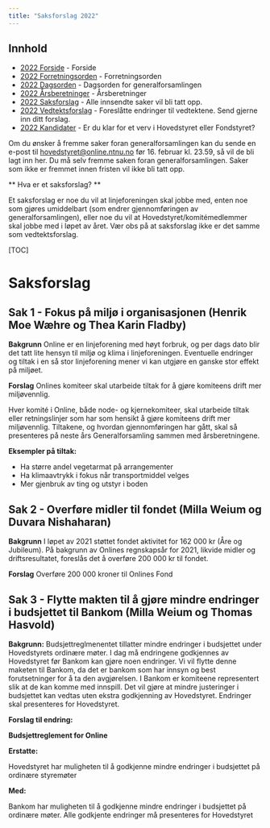 ```yaml
---
title: "Saksforslag 2022"
---
```


## Innhold  
* [2022 Forside](/wiki/online/generalforsamlingen/genfors2022)   - Forside
* [2022 Forretningsorden](/wiki/online/generalforsamlingen/genfors2022/forretningsorden) - Forretningsorden
* [2022 Dagsorden](/wiki/online/generalforsamlingen/genfors2022/dagsorden) - Dagsorden for generalforsamlingen
* [2022 Årsberetninger](/wiki/online/generalforsamlingen/genfors2022/aarsberetninger) - Årsberetninger
* [2022 Saksforslag](/wiki/online/generalforsamlingen/genfors2022/saksforslag) - Alle innsendte saker vil bli tatt opp.
* [2022 Vedtektsforslag](/wiki/online/generalforsamlingen/genfors2022/vedtekstforslag) - Foreslåtte endringer til vedtektene. Send gjerne inn ditt forslag.
* [2022 Kandidater](/wiki/online/generalforsamlingen/genfors2022/valg) - Er du klar for et verv i Hovedstyret eller Fondstyret? 

Om du ønsker å fremme saker foran generalforsamlingen kan du sende en e-post til hovedstyret@online.ntnu.no før 16. februar kl. 23.59, så vil de bli lagt inn her. Du må selv fremme saken foran generalforsamlingen. Saker som ikke er fremmet innen fristen vil ikke bli tatt opp. 

** Hva er et saksforslag? **

Et saksforslag er noe du vil at linjeforeningen skal jobbe med, enten noe som gjøres umiddelbart (som endrer gjennomføringen av generalforsamlingen), eller noe du vil at Hovedstyret/komitémedlemmer skal jobbe med i løpet av året. Vær obs på at saksforslag ikke er det samme som vedtektsforslag.

[TOC]

# Saksforslag 

## Sak 1 - Fokus på miljø i organisasjonen (Henrik Moe Wæhre og Thea Karin Fladby)

**Bakgrunn**
Online er en linjeforening med høyt forbruk, og per dags dato blir det tatt lite hensyn til miljø og klima i linjeforeningen. Eventuelle endringer og tiltak i en så stor linjeforening mener vi kan utgjøre en ganske stor effekt på miljøet.

**Forslag**
Onlines komiteer skal utarbeide tiltak for å gjøre komiteens drift mer miljøvennlig.

Hver komité i Online, både node- og kjernekomiteer, skal utarbeide tiltak eller retningslinjer som har som hensikt å gjøre komiteens drift mer miljøvennlig. Tiltakene, og hvordan gjennomføringen har gått, skal så presenteres på neste års Generalforsamling sammen med årsberetningene. 

**Eksempler på tiltak:**

- Ha større andel vegetarmat på arrangementer
- Ha klimaavtrykk i fokus når transportmiddel velges
- Mer gjenbruk av ting og utstyr i boden


## Sak 2 - Overføre midler til fondet (Milla Weium og Duvara Nishaharan)

**Bakgrunn**
I løpet av 2021 støttet fondet aktivitet for 162 000 kr (Åre og Jubileum). På bakgrunn av Onlines regnskapsår for 2021, likvide midler og driftsresultatet, foreslås det å overføre 200 000 kr til fondet.

**Forslag**
Overføre 200 000 kroner til Onlines Fond


## Sak 3 - Flytte makten til å gjøre mindre endringer i budsjettet til Bankom (Milla Weium og Thomas Hasvold)

**Bakgrunn:**
Budsjettreglmenentet tillatter mindre endringer i budsjettet under Hovedstyrets ordinære møter. I dag må endringene godkjennes av Hovedstyret før Bankom kan gjøre noen endringer. Vi vil flytte denne maketen til Bankom, da det er bankom som har innsyn og best forutsetninger for å ta den avgjørelsen. I Bankom er komiteene representert slik at de kan komme med innspill. Det vil gjøre at mindre justeringer i budsjettet kan vedtas uten ekstra godkjenning av Hovedstyret. Endringer skal presenteres for Hovedstyret.

**Forslag til endring:**

**Budsjettreglement for Online**

**Erstatte:**

Hovedstyret har muligheten til å godkjenne mindre endringer i budsjettet på ordinære styremøter

**Med:**

Bankom har muligheten til å godkjenne mindre endringer i budsjettet på ordinære møter. Alle godkjente endringer må presenteres for Hovedstyret